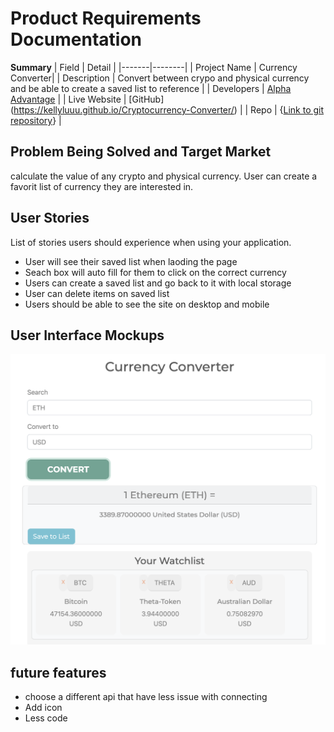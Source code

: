
# Product Requirements Documentation

**Summary**
| Field | Detail |
|-------|--------|
| Project Name | Currency Converter|
| Description | Convert between crypo and physical currency and be able to create a saved list to reference |
| Developers | [Alpha Advantage](https://www.alphavantage.co/documentation/) |
| Live Website | [GitHub] (https://kellyluuu.github.io/Cryptocurrency-Converter/) |
| Repo | {[Link to git repository](https://github.com/kellyluuu/Cryptocurrency-Converter.git)} |

## Problem Being Solved and Target Market
calculate the value of any crypto and physical currency. User can create a favorit list of currency they are interested in. 

## User Stories

List of stories users should experience when using your application.

- User will see their saved list when laoding the page 
- Seach box will auto fill for them to click on the correct currency 
- Users can create a saved list and go back to it with local storage
- User can delete items on saved list 
- Users should be able to see the site on desktop and mobile

## User Interface Mockups
![layout](docs/Screen_Shot.png "Layout2")

## future features
- choose a different api that have less issue with connecting 
- Add icon
- Less code

